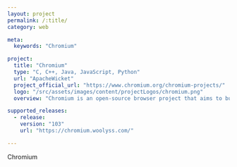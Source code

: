 ```yaml
---
layout: project
permalink: /:title/
category: web

meta:
  keywords: "Chromium"

project:
  title: "Chromium"
  type: "C, C++, Java, JavaScript, Python"
  url: "ApacheWicket"
  project_official_url: "https://www.chromium.org/chromium-projects/"
  logo: "/src/assets/images/content/projectLogos/chromium.png"
  overview: "Chromium is an open-source browser project that aims to build a safer, faster, and more stable way for all Internet users to experience the web. This site contains design documents, architecture overviews, testing information, and more to help you learn to build and work with the Chromium source code."

supported_releases:
  - release:
    version: "103"
    url: "https://chromium.woolyss.com/"

---
```


<p>Chromium</p>

